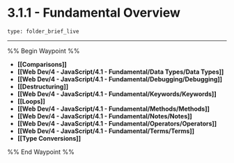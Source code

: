 # 3.1.1 - Fundamental Overview
 
```ccard
type: folder_brief_live
```
 
---

%% Begin Waypoint %%
- **[[Comparisons]]**
- **[[Web Dev/4 - JavaScript/4.1 - Fundamental/Data Types/Data Types]]**
- **[[Web Dev/4 - JavaScript/4.1 - Fundamental/Debugging/Debugging]]**
- **[[Destructuring]]**
- **[[Web Dev/4 - JavaScript/4.1 - Fundamental/Keywords/Keywords]]**
- **[[Loops]]**
- **[[Web Dev/4 - JavaScript/4.1 - Fundamental/Methods/Methods]]**
- **[[Web Dev/4 - JavaScript/4.1 - Fundamental/Notes/Notes]]**
- **[[Web Dev/4 - JavaScript/4.1 - Fundamental/Operators/Operators]]**
- **[[Web Dev/4 - JavaScript/4.1 - Fundamental/Terms/Terms]]**
- **[[Type Conversions]]**

%% End Waypoint %%